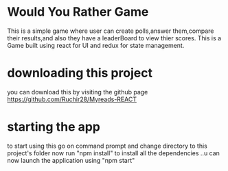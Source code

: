 # Would You Rather Game
This is a simple game where user can create polls,answer them,compare their
results,and also they have a leaderBoard to view thier scores.
This is a Game built using react for UI and redux for state management.

# downloading this project
you can download this by visiting the github page 
https://github.com/Ruchir28/Myreads-REACT

# starting the app
to start using this go on command prompt and change directory to this project's folder
now run "npm install" to install all the dependencies
..u can now launch the application using "npm start"
